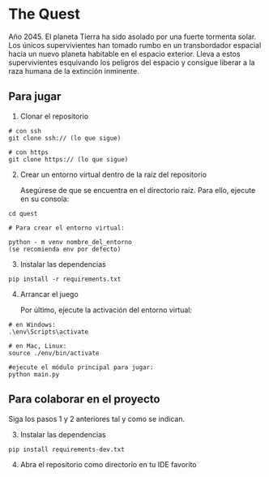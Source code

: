 # The Quest

Año 2045. El planeta Tierra ha sido asolado por una fuerte tormenta solar.
Los únicos supervivientes han tomado rumbo en un transbordador espacial hacia 
un nuevo planeta habitable en el espacio exterior. Lleva a estos supervivientes 
esquivando los peligros del espacio y consigue liberar a la raza humana
de la extinción inminente.

## Para jugar

1. Clonar el repositorio

````
# con ssh
git clone ssh:// (lo que sigue)

# con https
git clone https:// (lo que sigue)

````

2. Crear un entorno virtual dentro de la raíz del repositorio

    Asegúrese de que se encuentra en el directorio raíz. Para ello,
    ejecute en su consola:

`````
cd quest

# Para crear el entorno virtual:

python - m venv nombre_del_entorno
(se recomienda env por defecto)

`````

3. Instalar las dependencias

````
pip install -r requirements.txt
````


4. Arrancar el juego

    Por último, ejecute la activación del entorno virtual:

````
# en Windows:
.\env\Scripts\activate

# en Mac, Linux:
source ./env/bin/activate

#ejecute el módulo principal para jugar:
python main.py
````

## Para colaborar en el proyecto

Siga los pasos 1 y 2 anteriores tal y como se indican.

3. Instalar las dependencias

````
pip install requirements-dev.txt
````

4. Abra el repositorio como directorio en tu IDE favorito
